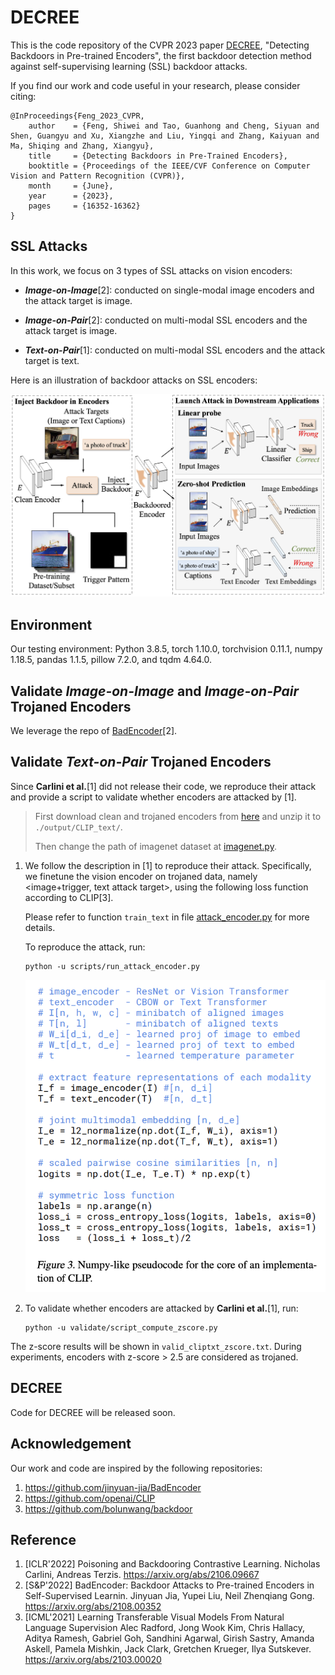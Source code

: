 # DECREE

This is the code repository of the CVPR 2023 paper [DECREE](https://arxiv.org/abs/2303.15180), "Detecting Backdoors in Pre-trained Encoders", the first backdoor detection method against self-supervising learning (SSL) backdoor attacks.

If you find our work and code useful in your research, please consider citing:

```
@InProceedings{Feng_2023_CVPR,
    author    = {Feng, Shiwei and Tao, Guanhong and Cheng, Siyuan and Shen, Guangyu and Xu, Xiangzhe and Liu, Yingqi and Zhang, Kaiyuan and Ma, Shiqing and Zhang, Xiangyu},
    title     = {Detecting Backdoors in Pre-Trained Encoders},
    booktitle = {Proceedings of the IEEE/CVF Conference on Computer Vision and Pattern Recognition (CVPR)},
    month     = {June},
    year      = {2023},
    pages     = {16352-16362}
}
```

## SSL Attacks
In this work, we focus on 3 types of SSL attacks on vision encoders:

- ***Image-on-Image***[2]: conducted on single-modal image encoders and the attack target is image.

- ***Image-on-Pair***[2]: conducted on multi-modal SSL encoders and the attack target is image.

- ***Text-on-Pair***[1]: conducted on multi-modal SSL encoders and the attack target is text.

Here is an illustration of backdoor attacks on SSL encoders:

<!-- insert a picture here --> 
<!-- ![picture](./attack_overview.png) -->
<img src='./attack_overview.png' width=620 >


## Environment

Our testing environment: Python 3.8.5, torch 1.10.0, torchvision 0.11.1, numpy 1.18.5, pandas 1.1.5, pillow 7.2.0, and tqdm 4.64.0.

## Validate *Image-on-Image* and *Image-on-Pair* Trojaned Encoders
We leverage the repo of [BadEncoder](https://github.com/jinyuan-jia/BadEncoder)[2].

## Validate *Text-on-Pair* Trojaned Encoders
Since **Carlini et al.**[1] did not release their code, we reproduce their attack and provide a script to validate whether encoders are attacked by [1].

> First download clean and trojaned encoders from [here](https://purdue0-my.sharepoint.com/:f:/r/personal/feng292_purdue_edu/Documents/DECREE_output?csf=1&web=1&e=BpBIER) and unzip it to `./output/CLIP_text/`.
> 
> Then change the path of imagenet dataset at [imagenet.py](https://github.com/GiantSeaweed/Decree/blob/master/imagenet.py#L228).
> 


1. We follow the description in [1] to reproduce their attack. Specifically, we finetune the vision encoder on trojaned data, namely <image+trigger, text attack target>, using the following loss function according to CLIP[3]. 
    
    Please refer to function `train_text` in file [attack_encoder.py](https://github.com/GiantSeaweed/Decree/blob/master/attack_encoder.py) for more details.

    To reproduce the attack, run:
    ```shell
    python -u scripts/run_attack_encoder.py
    ```

    <img src='./text_on_pair_attack.png' width = 500>

2. To validate whether encoders are attacked by **Carlini et al.**[1], run:
    ```shell
    python -u validate/script_compute_zscore.py
    ```

The z-score results will be shown in `valid_cliptxt_zscore.txt`. During experiments, encoders with z-score > 2.5 are considered as trojaned.

## DECREE
Code for DECREE will be released soon.

## Acknowledgement
Our work and code are inspired by the following repositories:
1. https://github.com/jinyuan-jia/BadEncoder
2. https://github.com/openai/CLIP
3. https://github.com/bolunwang/backdoor

## Reference
1. [ICLR'2022] Poisoning and Backdooring Contrastive Learning. Nicholas Carlini, Andreas Terzis. https://arxiv.org/abs/2106.09667
2. [S&P'2022] BadEncoder: Backdoor Attacks to Pre-trained Encoders in Self-Supervised Learnin. Jinyuan Jia, Yupei Liu, Neil Zhenqiang Gong. https://arxiv.org/abs/2108.00352
3. [ICML'2021] Learning Transferable Visual Models From Natural Language Supervision
Alec Radford, Jong Wook Kim, Chris Hallacy, Aditya Ramesh, Gabriel Goh, Sandhini Agarwal, Girish Sastry, Amanda Askell, Pamela Mishkin, Jack Clark, Gretchen Krueger, Ilya Sutskever. https://arxiv.org/abs/2103.00020

